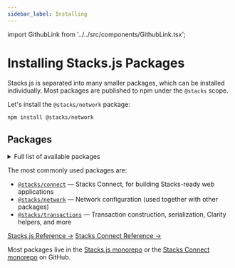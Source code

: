 ```yaml
---
sidebar_label: Installing
---
```


import GithubLink from '../../src/components/GithubLink.tsx';

# Installing Stacks.js Packages

Stacks.js is separated into many smaller packages, which can be installed individually.
Most packages are published to npm under the `@stacks` scope.

Let's install the `@stacks/network` package:

```sh
npm install @stacks/network
```

## Packages

<details>
  <summary>Full list of available packages</summary>

### Connecting Wallets

- [`@stacks/connect`](https://stacks.js.org/modules/_stacks_connect) <GithubLink href="https://github.com/hirosystems/connect/tree/main/packages/connect" title=""/> Connect web application to Stacks wallet browser extensions.

### Stacks Primitives

- [`@stacks/transactions`](https://stacks.js.org/modules/_stacks_transactions) <GithubLink href="https://github.com/hirosystems/stacks.js/tree/main/packages/transactions" title=""/> Construct, decode transactions and work with Clarity smart contracts on the Stacks blockchain.
- [`@stacks/wallet-sdk`](https://stacks.js.org/modules/_stacks_wallet_sdk) <GithubLink href="https://github.com/hirosystems/stacks.js/tree/main/packages/wallet-sdk" title=""/> Library for building wallets, managing accounts, and handling keys for the Stacks blockchain.
- [`@stacks/storage`](https://stacks.js.org/modules/_stacks_storage) <GithubLink href="https://github.com/hirosystems/stacks.js/tree/main/packages/storage" title=""/> Store and fetch files with Gaia, the decentralized storage system.
- [`@stacks/encryption`](https://stacks.js.org/modules/_stacks_encryption) <GithubLink href="https://github.com/hirosystems/stacks.js/tree/main/packages/encryption" title=""/> Encryption functions used by stacks.js packages.
- [`@stacks/auth`](https://stacks.js.org/modules/_stacks_auth) <GithubLink href="https://github.com/hirosystems/stacks.js/tree/main/packages/auth" title=""/> Construct and decode authentication requests for Stacks apps.
- [`@stacks/profile`](https://stacks.js.org/modules/_stacks_profile) <GithubLink href="https://github.com/hirosystems/stacks.js/tree/main/packages/profile" title=""/> Functions for manipulating user profiles.
- [`@stacks/network`](https://stacks.js.org/modules/_stacks_network) <GithubLink href="https://github.com/hirosystems/stacks.js/tree/main/packages/network" title=""/> Network and API library for working with Stacks blockchain nodes.
- [`@stacks/common`](https://stacks.js.org/modules/_stacks_common) <GithubLink href="https://github.com/hirosystems/stacks.js/tree/main/packages/common" title=""/> Common utilities used by stacks.js packages.

### Native Smart Contract Interaction

- [`@stacks/bns`](https://stacks.js.org/modules/_stacks_bns) <GithubLink href="https://github.com/hirosystems/stacks.js/tree/main/packages/bns" title=""/> Library for interacting with the BNS contract.
- [`@stacks/stacking`](https://stacks.js.org/modules/_stacks_stacking) <GithubLink href="https://github.com/hirosystems/stacks.js/tree/main/packages/stacking" title=""/> Library for PoX stacking.

### Others

- [`@stacks/cli`](/references/stacks-cli) Command line interface to interact with auth, storage, and Stacks transactions. <GithubLink href="https://github.com/hirosystems/stacks.js/tree/main/packages/cli" title=""/>
- [`@stacks/blockchain-api-client`](https://hirosystems.github.io/stacks-blockchain-api/client/) Auto-generated REST and websocket API for all endpoints provided by the Stacks Blockchain API. [Github](https://github.com/hirosystems/stacks-blockchain-api/tree/master/client)
- `@stacks/keychain` **DEPRECATED**: replaced by `@stacks/wallet-sdk`

</details>

The most commonly used packages are:

- [`@stacks/connect`](https://connect.stacks.js.org/modules/_stacks_connect) — Stacks Connect, for building Stacks-ready web applications
- [`@stacks/network`](https://stacks.js.org/modules/_stacks_network) — Network configuration (used together with other packages)
- [`@stacks/transactions`](https://stacks.js.org/modules/_stacks_transactions) — Transaction construction, serialization, Clarity helpers, and more

<div class="space-x-3 mb-4">
  <a class="bg-neutral-200 rounded-md text-sm text-neutral-700 px-2 py-1" href="https://stacks.js.org">Stacks.js Reference →</a>
  <a class="bg-neutral-200 rounded-md text-sm text-neutral-700 px-2 py-1" href="https://connst.stacks.js.org">Stacks Connect Reference →</a>
</div>

Most packages live in the [Stacks.js monorepo](https://https://github.com/hirosystems/stacks.js) or the [Stacks Connect monorepo](https://github.com/hirosystems/connect) on GitHub.

<!-- todo: add github icon component -->

<!-- todo: add all -->
<!-- ## References

Below is a list of all Stacks.js libraries and a few JS libraries and helpers maintained by Hiro:


## Development

There is a main [Stacks.js monorepo](https://github.com/hirosystems/stacks.js) containing most of the packages, but there are a few others often als considered as a part of "Stacks.js".

Are we missing anything?
Feel free to open issues in the Github repositories. -->
